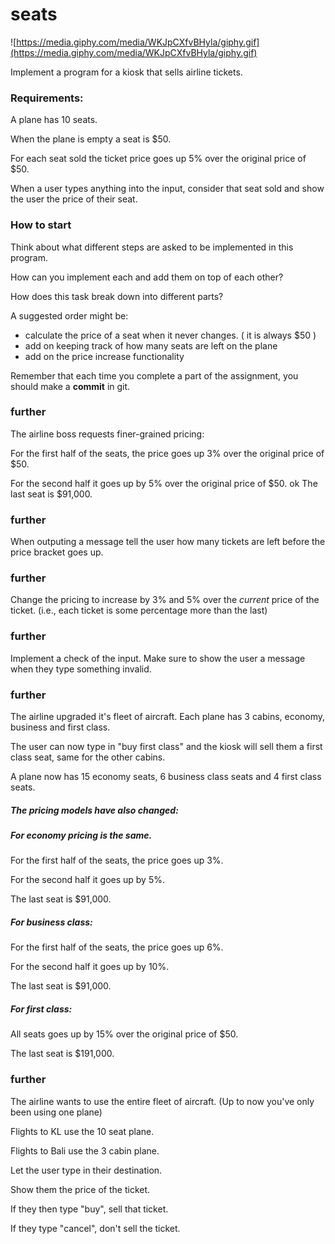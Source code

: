  # seats

![https://media.giphy.com/media/WKJpCXfvBHyla/giphy.gif](https://media.giphy.com/media/WKJpCXfvBHyla/giphy.gif)

Implement a program for a kiosk that sells airline tickets.

### Requirements:

A plane has 10 seats.

When the plane is empty a seat is $50.

For each seat sold the ticket price goes up 5% over the original price of $50.

When a user types anything into the input, consider that seat sold and show the user the price of their seat.

### How to start
Think about what different steps are asked to be implemented in this program.

How can you implement each and add them on top of each other?

How does this task break down into different parts?

A suggested order might be:

- calculate the price of a seat when it never changes. ( it is always $50 )
- add on keeping track of how many seats are left on the plane
- add on the price increase functionality

Remember that each time you complete a part of the assignment, you should make a **commit** in git.

### further
The airline boss requests finer-grained pricing:

For the first half of the seats, the price goes up 3% over the original price of $50.

For the second half it goes up by 5% over the original price of $50.
ok
The last seat is $91,000.

### further
When outputing a message tell the user how many tickets are left before the price bracket goes up.

### further
Change the pricing to increase by 3% and 5% over the *current* price of the ticket. (i.e., each ticket is some percentage more than the last)

### further
Implement a check of the input. Make sure to show the user a message when they type something invalid.

### further
The airline upgraded it's fleet of aircraft. Each plane has 3 cabins, economy, business and first class.

The user can now type in "buy first class" and the kiosk will sell them a first class seat, same for the other cabins.

A plane now has 15 economy seats, 6 business class seats and 4 first class seats.

##### The pricing models have also changed:

##### For economy pricing is the same.

For the first half of the seats, the price goes up 3%.

For the second half it goes up by 5%.

The last seat is $91,000.

##### For business class:

For the first half of the seats, the price goes up 6%.

For the second half it goes up by 10%.

The last seat is $91,000.

##### For first class:

All seats goes up by 15% over the original price of $50.

The last seat is $191,000.

### further
The airline wants to use the entire fleet of aircraft. (Up to now you've only been using one plane)

Flights to KL use the 10 seat plane.

Flights to Bali use the 3 cabin plane.

Let the user type in their destination.

Show them the price of the ticket.

If they then type "buy", sell that ticket.

If they type "cancel", don't sell the ticket.
